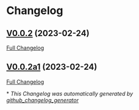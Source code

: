 # Changelog

## [V0.0.2](https://github.com/OpenVoiceOS/ovos-PHAL-plugin-pulseaudio/tree/V0.0.2) (2023-02-24)

[Full Changelog](https://github.com/OpenVoiceOS/ovos-PHAL-plugin-pulseaudio/compare/V0.0.2a1...V0.0.2)

## [V0.0.2a1](https://github.com/OpenVoiceOS/ovos-PHAL-plugin-pulseaudio/tree/V0.0.2a1) (2023-02-24)

[Full Changelog](https://github.com/OpenVoiceOS/ovos-PHAL-plugin-pulseaudio/compare/dd5fc0e4279a68664fa0e01a9c9658255920a66e...V0.0.2a1)



\* *This Changelog was automatically generated by [github_changelog_generator](https://github.com/github-changelog-generator/github-changelog-generator)*
